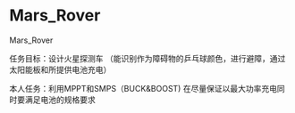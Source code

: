 # Mars_Rover
Mars_Rover

任务目标：设计火星探测车 （能识别作为障碍物的乒乓球颜色，进行避障，通过太阳能板和所提供电池充电）

本人任务：利用MPPT和SMPS（BUCK&BOOST) 在尽量保证以最大功率充电同时要满足电池的规格要求
